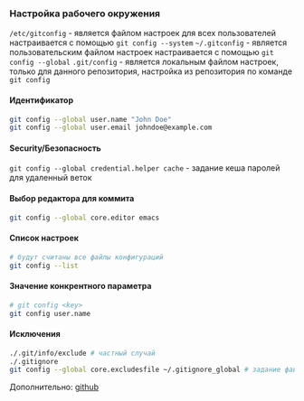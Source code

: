 ### Настройка рабочего окружения

`/etc/gitconfig` - является файлом настроек для всех пользователей настраивается с помощью `git config --system`
`~/.gitconfig` - является пользовательским файлом настроек настраивается с помощью `git config --global`
`.git/config` - является локальным файлом настроек, только для данного репозитория, настройка из репозитория по команде `git config`

#### Идентификатор

```sh
git config --global user.name "John Doe"
git config --global user.email johndoe@example.com
```

#### Security/Безопасность

`git config --global credential.helper cache` - задание кеша паролей для удаленный веток

#### Выбор редактора для коммита

```sh
git config --global core.editor emacs
```

#### Список настроек

```sh
# будут считаны все файлы конфигураций
git config --list
```

#### Значение конкрентного параметра

```sh
# git config <key>
git config user.name
```

#### Исключения

```sh
./.git/info/exclude # частный случай
./.gitignore
git config --global core.excludesfile ~/.gitignore_global # задание файла gitignore
```

Дополнительно: [github](https://github.com/github/gitignore)
